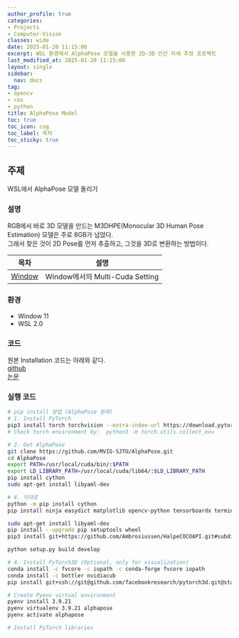 ```yaml
---
author_profile: true
categories:
- Projects
- Computer-Vision
classes: wide
date: 2025-01-20 11:15:00
excerpt: WSL 환경에서 AlphaPose 모델을 사용한 2D-3D 인간 자세 추정 프로젝트
last_modified_at: 2025-01-20 11:15:00
layout: single
sidebar:
  nav: docs
tag:
- opencv
- ros
- python
title: AlphaPose Model
toc: true
toc_icon: cog
toc_label: 목차
toc_sticky: true
---
```


## 주제
WSL에서 AlphaPose 모델 돌리기  

### 설명
RGB에서 바로 3D 모델을 만드는 M3DHPE(Monocular 3D Human Pose Estimation) 모델은 주로 8GB가 넘었다.  
그래서 찾은 것이 2D Pose를 먼저 추출하고, 그것을 3D로 변환하는 방법이다.  


| 목차 | 설명 |
|:---:|:---:|
| [Window](#Window) | Window에서의 Multi-Cuda Setting |

### 환경 
- Window 11
- WSL 2.0

### 코드  

원본 Installation 코드는 아래와 같다.  
[github](https://github.com/MVIG-SJTU/AlphaPose)  
[논문](https://arxiv.org/abs/2211.03375)  

### 실행 코드

  
```bash
# pip install 방법 (AlphaPose 원래)
# 1. Install PyTorch
pip3 install torch torchvision --extra-index-url https://download.pytorch.org/whl/cu12.6
# Check torch environment by:  python3 -m torch.utils.collect_env

# 2. Get AlphaPose
git clone https://github.com/MVIG-SJTU/AlphaPose.git
cd AlphaPose
export PATH=/usr/local/cuda/bin/:$PATH
export LD_LIBRARY_PATH=/usr/local/cuda/lib64/:$LD_LIBRARY_PATH
pip install cython
sudo apt-get install libyaml-dev

# 4. 이대로 
python -m pip install cython
pip install ninja easydict matplotlib opencv-python tensorboardx terminaltables visdom numpy scipy pyyaml cython_bbox

sudo apt-get install libyaml-dev
pip install --upgrade pip setuptools wheel
pip3 install git+https://github.com/Ambrosiussen/HalpeCOCOAPI.git#subdirectory=PythonAPI

python setup.py build develop

# 4. Install PyTorch3D (Optional, only for visualization)
conda install -c fvcore -c iopath -c conda-forge fvcore iopath
conda install -c bottler nvidiacub
pip install git+ssh://git@github.com/facebookresearch/pytorch3d.git@stable

# Create Pyenv virtual environment
pyenv install 3.9.21
pyenv virtualenv 3.9.21 alphapose
pyenv activate alphapose

# Install PyTorch libraries



```  


